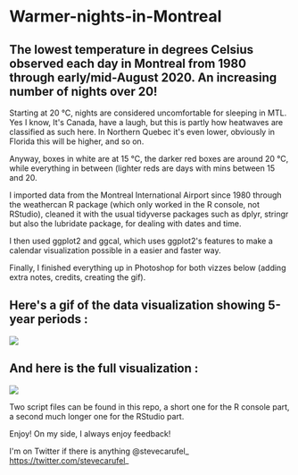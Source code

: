 # Warmer-nights-in-Montreal

## The lowest temperature in degrees Celsius observed each day in Montreal from 1980 through early/mid-August 2020. An increasing number of nights over 20!

Starting at 20 °C, nights are considered uncomfortable for sleeping in MTL. Yes I know, It's Canada, have a laugh, but this is partly how heatwaves are classified as such here.
In Northern Quebec it's even lower, obviously in Florida this will be higher, and so on.

Anyway, boxes in white are at 15 °C, the darker red boxes are around 20 °C, while everything in between (lighter reds are days with mins between 15 and 20.

I imported data from the Montreal International Airport since 1980 through the weathercan R package (which only worked in the R console, not RStudio), cleaned it with the usual tidyverse packages such as dplyr, stringr but also the lubridate package, for dealing with dates and time. 

I then used ggplot2 and ggcal, which uses ggplot2's features to make a calendar visualization possible in a easier and faster way.

Finally, I finished everything up in Photoshop for both vizzes below (adding extra notes, credits, creating the gif).

## Here's a gif of the data visualization showing 5-year periods :

![](https://scarufel.com/wp-content/uploads/2020/08/Gifsum.gif)

## And here is the full visualization :

![](https://scarufel.com/wp-content/uploads/2020/08/mtl-sum-nights-long3.png)

Two script files can be found in this repo, a short one for the R console part, a second much longer one for the RStudio part.

Enjoy! On my side, I always enjoy feedback!
 
I'm on Twitter if there is anything @stevecarufel_ https://twitter.com/stevecarufel_
